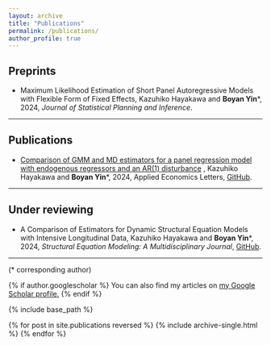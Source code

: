 ```yaml
---
layout: archive
title: "Publications"
permalink: /publications/
author_profile: true
---
```


 
## Preprints
 
 - <span>Maximum Likelihood Estimation of Short Panel Autoregressive Models with Flexible Form of Fixed Effects</span>, <span>Kazuhiko Hayakawa and **Boyan Yin**\*,</span> <span>2024</span>, <span>_Journal of Statistical Planning and Inference_.</span>

----


## Publications

 - <span>[Comparison of GMM and MD estimators for a panel regression model with endogenous regressors and an AR(1) disturbance](https://www.tandfonline.com/doi/pdf/10.1080/13504851.2024.2352166)</span> <span>, Kazuhiko Hayakawa and **Boyan Yin**\*, </span> <span>2024,</span> <span>Applied Economics Letters, </span> <span> [GitHub](https://github.com/Byan2019/).</span>

---


## Under reviewing

- <span>A Comparison of Estimators for Dynamic Structural Equation Models with Intensive Longitudinal Data, </span>  <span>Kazuhiko Hayakawa and **Boyan Yin**\*,</span> <span>2024</span>, <span>_Structural Equation Modeling: A Multidisciplinary Journal_</span>,<span> [GitHub](https://github.com/Byan2019/)</span>.

---
<span>(* corresponding author)</span>


{% if author.googlescholar %}
  You can also find my articles on <u><a href="{{author.googlescholar}}">my Google Scholar profile</a>.</u>
{% endif %}

{% include base_path %}

{% for post in site.publications reversed %}
  {% include archive-single.html %}
{% endfor %}
